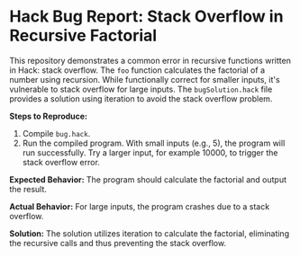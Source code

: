 # Hack Bug Report: Stack Overflow in Recursive Factorial

This repository demonstrates a common error in recursive functions written in Hack: stack overflow.  The `foo` function calculates the factorial of a number using recursion. While functionally correct for smaller inputs, it's vulnerable to stack overflow for large inputs. The `bugSolution.hack` file provides a solution using iteration to avoid the stack overflow problem.

**Steps to Reproduce:**
1. Compile `bug.hack`.
2. Run the compiled program.  With small inputs (e.g., 5), the program will run successfully. Try a larger input, for example 10000, to trigger the stack overflow error.

**Expected Behavior:**
The program should calculate the factorial and output the result.

**Actual Behavior:**
For large inputs, the program crashes due to a stack overflow.

**Solution:**
The solution utilizes iteration to calculate the factorial, eliminating the recursive calls and thus preventing the stack overflow.